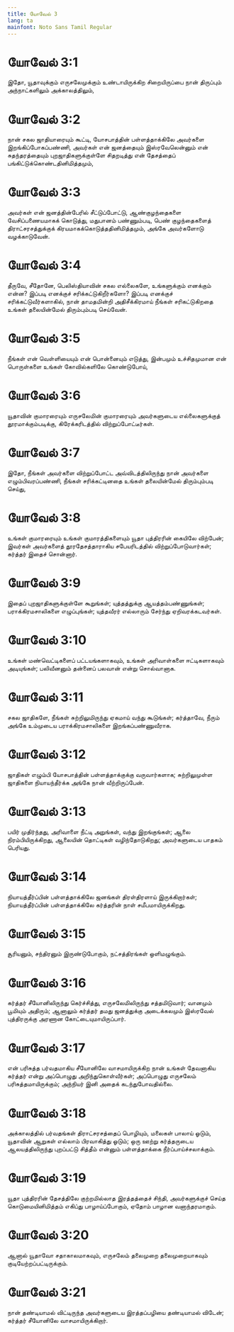 ```yaml
---
title: யோவேல் 3
lang: ta
mainfont: Noto Sans Tamil Regular
---
```


# யோவேல் 3:1

இதோ, யூதாவுக்கும் எருசலேமுக்கும் உண்டாயிருக்கிற சிறையிருப்பை நான் திருப்பும் அந்நாட்களிலும் அக்காலத்திலும்,

# யோவேல் 3:2

நான் சகல ஜாதியாரையும் கூட்டி, யோசபாத்தின் பள்ளத்தாக்கிலே அவர்களை இறங்கிப்போகப்பண்ணி, அவர்கள் என் ஜனத்தையும் இஸ்ரவேலென்னும் என் சுதந்தரத்தையும் புறஜாதிகளுக்குள்ளே சிதறடித்து என் தேசத்தைப் பங்கிட்டுக்கொண்டதினிமித்தமும்,

# யோவேல் 3:3

அவர்கள் என் ஜனத்தின்பேரில் சீட்டுப்போட்டு, ஆண்குழந்தைகளை வேசிப்பணையமாகக் கொடுத்து, மதுபானம் பண்ணும்படி, பெண் குழந்தைகளைத் திராட்சரசத்துக்குக் கிரயமாகக்கொடுத்ததினிமித்தமும், அங்கே அவர்களோடு வழக்காடுவேன்.

# யோவேல் 3:4

தீருவே, சீதோனே, பெலிஸ்தியாவின் சகல எல்லைகளே, உங்களுக்கும் எனக்கும் என்ன? இப்படி எனக்குச் சரிக்கட்டுகிறீர்களோ? இப்படி எனக்குச் சரிக்கட்டுவீர்களாகில், நான் தாமதமின்றி அதிசீக்கிரமாய் நீங்கள் சரிகட்டுகிறதை உங்கள் தலையின்மேல் திரும்பும்படி செய்வேன்.

# யோவேல் 3:5

நீங்கள் என் வெள்ளியையும் என் பொன்னையும் எடுத்து, இன்பமும் உச்சிதமுமான என் பொருள்களை உங்கள் கோவில்களிலே கொண்டுபோய்,

# யோவேல் 3:6

யூதாவின் குமாரரையும் எருசலேமின் குமாரரையும் அவர்களுடைய எல்லைகளுக்குத் தூரமாக்கும்படிக்கு, கிரேக்கரிடத்தில் விற்றுப்போட்டீர்கள்.

# யோவேல் 3:7

இதோ, நீங்கள் அவர்களை விற்றுப்போட்ட அவ்விடத்திலிருந்து நான் அவர்களை எழும்பிவரப்பண்ணி, நீங்கள் சரிக்கட்டினதை உங்கள் தலையின்மேல் திரும்பும்படி செய்து,

# யோவேல் 3:8

உங்கள் குமாரரையும் உங்கள் குமாரத்திகளையும் யூதா புத்திரரின் கையிலே விற்பேன்; இவர்கள் அவர்களைத் தூரதேசத்தாராகிய சபேயரிடத்தில் விற்றுப்போடுவார்கள்; கர்த்தர் இதைச் சொன்னார்.

# யோவேல் 3:9

இதைப் புறஜாதிகளுக்குள்ளே கூறுங்கள்; யுத்தத்துக்கு ஆயத்தம்பண்ணுங்கள்; பராக்கிரமசாலிகளை எழுப்புங்கள்; யுத்தவீரர் எல்லாரும் சேர்ந்து ஏறிவரக்கடவர்கள்.

# யோவேல் 3:10

உங்கள் மண்வெட்டிகளைப் பட்டயங்களாகவும், உங்கள் அரிவாள்களை ஈட்டிகளாகவும் அடியுங்கள்; பலிவீனனும் தன்னைப் பலவான் என்று சொல்வானாக.

# யோவேல் 3:11

சகல ஜாதிகளே, நீங்கள் சுற்றிலுமிருந்து ஏகமாய் வந்து கூடுங்கள்; கர்த்தாவே, நீரும் அங்கே உம்முடைய பராக்கிரமசாலிகளை இறங்கப்பண்ணுவீராக.

# யோவேல் 3:12

ஜாதிகள் எழும்பி யோசபாத்தின் பள்ளத்தாக்குக்கு வருவார்களாக; சுற்றிலுமுள்ள ஜாதிகளை நியாயந்தீர்க்க அங்கே நான் வீற்றிருப்பேன்.

# யோவேல் 3:13

பயிர் முதிர்ந்தது, அரிவாளை நீட்டி அறுங்கள், வந்து இறங்குங்கள்; ஆலை நிரம்பியிருக்கிறது, ஆலையின் தொட்டிகள் வழிந்தோடுகிறது; அவர்களுடைய பாதகம் பெரியது.

# யோவேல் 3:14

நியாயத்தீர்ப்பின் பள்ளத்தாக்கிலே ஜனங்கள் திரள்திரளாய் இருக்கிறார்கள்; நியாயத்தீர்ப்பின் பள்ளத்தாக்கிலே கர்த்தரின் நாள் சமீபமாயிருக்கிறது.

# யோவேல் 3:15

சூரியனும், சந்திரனும் இருண்டுபோகும், நட்சத்திரங்கள் ஒளிமழுங்கும்.

# யோவேல் 3:16

கர்த்தர் சீயோனிலிருந்து கெர்ச்சித்து, எருசலேமிலிருந்து சத்தமிடுவார்; வானமும் பூமியும் அதிரும்; ஆனாலும் கர்த்தர் தமது ஜனத்துக்கு அடைக்கலமும் இஸ்ரவேல் புத்திரருக்கு அரணான கோட்டையுமாயிருப்பார்.

# யோவேல் 3:17

என் பரிசுத்த பர்வதமாகிய சீயோனிலே வாசமாயிருக்கிற நான் உங்கள் தேவனாகிய கர்த்தர் என்று அப்பொழுது அறிந்துகொள்வீர்கள்; அப்பொழுது எருசலேம் பரிசுத்தமாயிருக்கும்; அந்நியர் இனி அதைக் கடந்துபோவதில்லை.

# யோவேல் 3:18

அக்காலத்தில் பர்வதங்கள் திராட்சரசத்தைப் பொழியும், மலைகள் பாலாய் ஓடும், யூதாவின் ஆறுகள் எல்லாம் பிரவாகித்து ஓடும்; ஒரு ஊற்று கர்த்தருடைய ஆலயத்திலிருந்து புறப்பட்டு சித்தீம் என்னும் பள்ளத்தாக்கை நீர்ப்பாய்ச்சலாக்கும்.

# யோவேல் 3:19

யூதா புத்திரரின் தேசத்திலே குற்றமில்லாத இரத்தத்தைச் சிந்தி, அவர்களுக்குச் செய்த கொடுமையினிமித்தம் எகிப்து பாழாய்ப்போகும், ஏதோம் பாழான வனாந்தரமாகும்.

# யோவேல் 3:20

ஆனால் யூதாவோ சதாகாலமாகவும், எருசலேம் தலைமுறை தலைமுறையாகவும் குடியேற்றப்பட்டிருக்கும்.

# யோவேல் 3:21

நான் தண்டியாமல் விட்டிருந்த அவர்களுடைய இரத்தப்பழியை தண்டியாமல் விடேன்; கர்த்தர் சீயோனிலே வாசமாயிருக்கிறார்.

